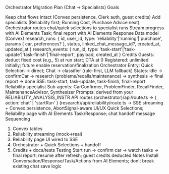 Orchestrator Migration Plan (Chat → Specialists)
Goals

Keep chat flows intact (Convex persistence, Clerk auth, guest credits)
Add specialists (Reliability first; Running Cost, Purchase Advice next)
Orchestrator routes chat/quick selections to specialist runs
Stream progress with AI Elements Task; final report with AI Elements Response
Data model (Convex)
research_runs: { id, user_id, type: 'reliability'|'running'|'purchase', params { car, preferences? }, status, linked_chat_message_id?, created_at, updated_at }
research_events: { run_id, type: 'task-start'|'task-update'|'task-finish'|'final-report', payload, created_at }
Credits
Guests: deduct fixed cost (e.g., 5) at run start; CTA at 0
Registered: unlimited initially; future enable reservation/finalization
Orchestrator
Entry: Quick Selection → direct; Chat → classifier (rule-first, LLM fallback)
States: idle → confirmCar → research (problems/recalls/maintenance) → synthesis → final report → done
SSE: task-start, task-update, task-finish, final-report
Reliability specialist
Sub‑agents: CarConfirmer, ProblemFinder, RecallFinder, MaintenanceAdvisor, Synthesizer
Prompts: derived from your RELIABILITY_ANALYSIS_INSTR
API routes
(orchestrator)/api/route.ts → { action:'chat' | 'startRun' }
(research)/api/reliability/route.ts → SSE streaming + Convex persistence, AbortSignal-aware
UI/UX
Quick Selections; Reliability page with AI Elements Task/Response; chat handoff message
Sequencing
1) Convex tables
2) Reliability streaming (mock→real)
3) Reliability page UI wired to SSE
4) Orchestrator + Quick Selections + handoff
5) Credits + docs/tests
Testing
Start run → confirm car → watch tasks → final report; resume after refresh; guest credits deducted
Notes
Install Conversation/Response/Task/Actions from AI Elements; don’t break existing chat save logic